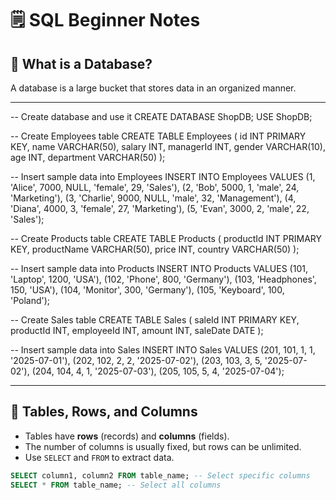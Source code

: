 # 🗒️ SQL Beginner Notes  

## 📁 What is a Database?  
A database is a large bucket that stores data in an organized manner.  

---

-- Create database and use it
CREATE DATABASE ShopDB;
USE ShopDB;

-- Create Employees table
CREATE TABLE Employees (
    id INT PRIMARY KEY,
    name VARCHAR(50),
    salary INT,
    managerId INT,
    gender VARCHAR(10),
    age INT,
    department VARCHAR(50)
);

-- Insert sample data into Employees
INSERT INTO Employees VALUES
(1, 'Alice', 7000, NULL, 'female', 29, 'Sales'),
(2, 'Bob', 5000, 1, 'male', 24, 'Marketing'),
(3, 'Charlie', 9000, NULL, 'male', 32, 'Management'),
(4, 'Diana', 4000, 3, 'female', 27, 'Marketing'),
(5, 'Evan', 3000, 2, 'male', 22, 'Sales');

-- Create Products table
CREATE TABLE Products (
    productId INT PRIMARY KEY,
    productName VARCHAR(50),
    price INT,
    country VARCHAR(50)
);

-- Insert sample data into Products
INSERT INTO Products VALUES
(101, 'Laptop', 1200, 'USA'),
(102, 'Phone', 800, 'Germany'),
(103, 'Headphones', 150, 'USA'),
(104, 'Monitor', 300, 'Germany'),
(105, 'Keyboard', 100, 'Poland');

-- Create Sales table
CREATE TABLE Sales (
    saleId INT PRIMARY KEY,
    productId INT,
    employeeId INT,
    amount INT,
    saleDate DATE
);

-- Insert sample data into Sales
INSERT INTO Sales VALUES
(201, 101, 1, 1, '2025-07-01'),
(202, 102, 2, 2, '2025-07-02'),
(203, 103, 3, 5, '2025-07-02'),
(204, 104, 4, 1, '2025-07-03'),
(205, 105, 5, 4, '2025-07-04');

---

## 📑 Tables, Rows, and Columns  

- Tables have **rows** (records) and **columns** (fields).  
- The number of columns is usually fixed, but rows can be unlimited.  
- Use `SELECT` and `FROM` to extract data.  

```sql
SELECT column1, column2 FROM table_name; -- Select specific columns  
SELECT * FROM table_name; -- Select all columns

